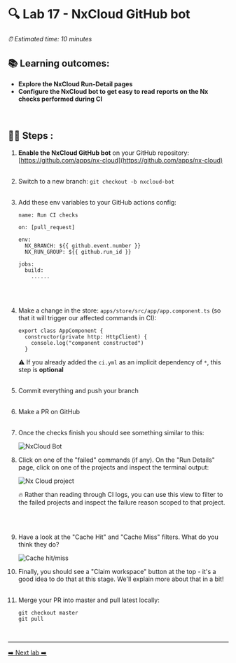 # 🔍 Lab 17 - NxCloud GitHub bot

###### ⏰ Estimated time: 10 minutes

## 📚 Learning outcomes:

- **Explore the NxCloud Run-Detail pages**
- **Configure the NxCloud bot to get easy to read reports on the Nx checks performed during CI**
<br /><br /><br />

## 🏋️‍♀️ Steps :

1. **Enable the NxCloud GitHub bot** on your GitHub repository: [https://github.com/apps/nx-cloud](https://github.com/apps/nx-cloud)
   <br /> <br />
2. Switch to a new branch: `git checkout -b nxcloud-bot`
   <br /> <br />
3. Add these env variables to your GitHub actions config:

    ```
    name: Run CI checks
    
    on: [pull_request]
    
    env:
      NX_BRANCH: ${{ github.event.number }}
      NX_RUN_GROUP: ${{ github.run_id }}
    
    jobs:
      build:
        ......
    ```
    <br /> <br />

4. Make a change in the store: `apps/store/src/app/app.component.ts` (so that it will trigger our affected commands in CI):

    ```
    export class AppComponent {
      constructor(private http: HttpClient) {
        console.log("component constructed")
      }
    ```

   ⚠️ If you already added the `ci.yml` as an implicit dependency of `*`, this step is **optional**
   <br /> <br />

5. Commit everything and push your branch
   <br /> <br />
6. Make a PR on GitHub
   <br /> <br />
7. Once the checks finish you should see something similar to this:

    ![NxCloud Bot](./nx_cloud_bot.png)
    <br />
    
8. Click on one of the "failed" commands (if any). On the "Run Details" page, click on one of the projects and inspect the terminal output:

    ![Nx Cloud project](./nx-cloud-projects.png)
    
    🔥 Rather than reading through CI logs, you can use this view to filter to the failed projects and inspect the failure reason scoped to that project.

    <br /> <br />
    
9. Have a look at the "Cache Hit" and "Cache Miss" filters. What do you think they do?

    ![Cache hit/miss](./cache_hit_miss.png)
    <br />
    
10. Finally, you should see a "Claim workspace" button at the top - it's a good idea to do that at this stage. We'll explain more about that in a bit!
   <br /> <br />

11. Merge your PR into master and pull latest locally:

    ```
    git checkout master
    git pull
    ```
    <br />

---

[➡️ Next lab ➡️](../lab18/LAB.md)
